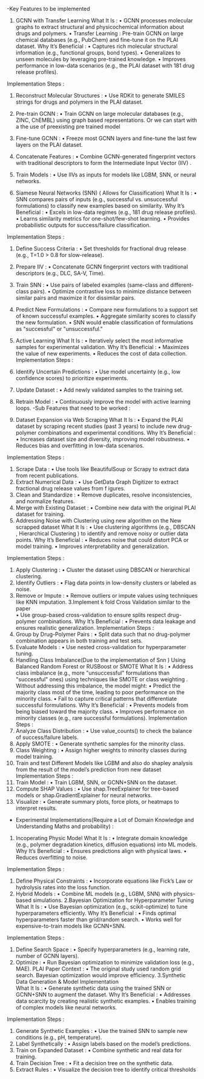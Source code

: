 -Key Features to be implemented 

1. GCNN with Transfer Learning 
What It Is : 
• GCNN processes molecular graphs to extract structural and physicochemical 
information about drugs and polymers. 
• Transfer Learning : Pre-train GCNN on large chemical databases (e.g., PubChem) 
and fine-tune it on the PLAI dataset. 
Why It’s Beneficial : 
• Captures rich molecular structural information (e.g., functional groups, bond types). 
• Generalizes to unseen molecules by leveraging pre-trained knowledge. 
• Improves performance in low-data scenarios (e.g., the PLAI dataset with 181 drug 
release profiles).

Implementation Steps : 
1. Reconstruct Molecular Structures : 
• Use RDKit to generate SMILES strings for drugs and polymers in the PLAI 
dataset. 
2. Pre-train GCNN : 
• Train GCNN on large molecular databases (e.g., ZINC, ChEMBL) using graph
based representations. Or we can start with a the use of preexisting pre 
trained model  
3. Fine-tune GCNN : 
• Freeze most GCNN layers and fine-tune the last few layers on the PLAI 
dataset. 
4. Concatenate Features : 
• Combine GCNN-generated fingerprint vectors with traditional descriptors to 
form the Intermediate Input Vector (IIV) . 
5. Train Models : 
• Use IIVs as inputs for models like LGBM, SNN, or neural networks.

2. Siamese Neural Networks (SNN) ( Allows for Classification) 
What It Is : 
• SNN compares pairs of inputs (e.g., successful vs. unsuccessful formulations) to 
classify new examples based on similarity. 
Why It’s Beneficial : 
• Excels in low-data regimes (e.g., 181 drug release profiles). 
• Learns similarity metrics for one-shot/few-shot learning. 
• Provides probabilistic outputs for success/failure classification.

Implementation Steps : 
1. Define Success Criteria : 
• Set thresholds for fractional drug release (e.g., T=1.0 > 0.8 for slow-release). 
2. Prepare IIV : 
• Concatenate GCNN fingerprint vectors with traditional descriptors (e.g., 
DLC, SA-V, Time). 
3. Train SNN : 
• Use pairs of labeled examples (same-class and different-class pairs). 
• Optimize contrastive loss to minimize distance between similar pairs and 
maximize it for dissimilar pairs. 
4. Predict New Formulations : 
• Compare new formulations to a support set of known successful examples. 
• Aggregate similarity scores to classify the new formulation. 
• SNN would enable classification of formulations as "successful" or "unsuccessful."

3. Active Learning 
What It Is : 
• Iteratively select the most informative samples for experimental validation. 
Why It’s Beneficial : 
• Maximizes the value of new experiments. 
• Reduces the cost of data collection. 
Implementation Steps : 
1. Identify Uncertain Predictions : 
• Use model uncertainty (e.g., low confidence scores) to prioritize 
experiments. 
2. Update Dataset : 
• Add newly validated samples to the training set. 
3. Retrain Model : 
• Continuously improve the model with active learning loops. -Sub Features that need to be worked : 
1. Dataset Expansion via Web Scraping 
What It Is : 
• Expand the PLAI dataset by scraping recent studies (past 3 years) to include new 
drug-polymer combinations and experimental conditions. 
Why It’s Beneficial : 
• Increases dataset size and diversity, improving model robustness. 
• Reduces bias and overfitting in low-data scenarios.

Implementation Steps : 
1. Scrape Data : 
• Use tools like BeautifulSoup or Scrapy to extract data from recent 
publications. 
2. Extract Numerical Data : 
• Use GetData Graph Digitizer to extract fractional drug release values from 
f
 igures. 
3. Clean and Standardize : 
• Remove duplicates, resolve inconsistencies, and normalize features. 
4. Merge with Existing Dataset : 
• Combine new data with the original PLAI dataset for training. 
2. Addressing Noise with Clustering using new algorithm on the New scrapped dataset 
What It Is : 
• Use clustering algorithms (e.g., DBSCAN , Hierarchical Clustering ) to identify and 
remove noisy or outlier data points. 
Why It’s Beneficial : 
• Reduces noise that could distort PCA or model training. 
• Improves interpretability and generalization.

Implementation Steps : 
1. Apply Clustering : 
• Cluster the dataset using DBSCAN or hierarchical clustering. 
2. Identify Outliers : 
• Flag data points in low-density clusters or labeled as noise. 
3. Remove or Impute : 
• Remove outliers or impute values using techniques like KNN imputation. 
3.Implement k fold Cross Validation similar to the paper  
• Use group-based cross-validation to ensure splits respect drug-polymer 
combinations. 
Why It’s Beneficial : 
• Prevents data leakage and ensures realistic generalization. 
Implementation Steps : 
1. Group by Drug-Polymer Pairs : 
• Split data such that no drug-polymer combination appears in both training 
and test sets. 
2. Evaluate Models : 
• Use nested cross-validation for hyperparameter tuning. 
4. Handling Class Imbalance(Due to the implementation of Snn ) 
Using Balanced Random Forest or RUSBoost or SMOTE 
What It Is : 
• Address class imbalance (e.g., more "unsuccessful" formulations than "successful" 
ones) using techniques like SMOTE or class weighting . 
Without addressing this imbalance, the model might: 
• Predict the majority class most of the time, leading to poor performance on the 
minority class. 
• Fail to capture critical patterns that differentiate successful formulations. 
Why It’s Beneficial : 
• Prevents models from being biased toward the majority class. 
• Improves performance on minority classes (e.g., rare successful formulations). 
Implementation Steps : 
1. Analyze Class Distribution : 
• Use value_counts() to check the balance of success/failure labels. 
2. Apply SMOTE : 
• Generate synthetic samples for the minority class. 
3. Class Weighting : 
• Assign higher weights to minority classes during model training. 
5. Train and test Different Models like LGBM and also do shapley analysis from the 
result of the model’s prediction from new dataset  
Implementation Steps : 
1. Train Model : 
• Train LGBM, SNN, or GCNN+SNN on the dataset. 
2. Compute SHAP Values : 
• Use shap.TreeExplainer for tree-based models or shap.GradientExplainer for 
neural networks. 
3. Visualize : 
• Generate summary plots, force plots, or heatmaps to interpret results.

- Experimental Implementations(Require a Lot of Domain 
Knowledge and Understanding Maths and probability) :

1. Incoperating Physic Model 
What It Is : 
• Integrate domain knowledge (e.g., polymer degradation kinetics, diffusion 
equations) into ML models. 
Why It’s Beneficial : 
• Ensures predictions align with physical laws. 
• Reduces overfitting to noise.

Implementation Steps : 
1. Define Physical Constraints : 
• Incorporate equations like Fick’s Law or hydrolysis rates into the loss 
function. 
2. Hybrid Models : 
• Combine ML models (e.g., LGBM, SNN) with physics-based simulations. 
2.Bayesian Optimization for Hyperparameter Tuning 
What It Is : 
• Use Bayesian optimization (e.g., scikit-optimize) to tune hyperparameters 
efficiently. 
Why It’s Beneficial : 
• Finds optimal hyperparameters faster than grid/random search. 
• Works well for expensive-to-train models like GCNN+SNN.

Implementation Steps : 
1. Define Search Space : 
• Specify hyperparameters (e.g., learning rate, number of GCNN layers). 
2. Optimize : 
• Run Bayesian optimization to minimize validation loss (e.g., MAE). 
PLAI Paper Context : 
• The original study used random grid search. Bayesian optimization would improve 
efficiency. 
3.Synthetic Data Generation & Model Implementation  
What It Is : 
• Generate synthetic data using the trained SNN or GCNN+SNN to augment the 
dataset. 
Why It’s Beneficial : 
• Addresses data scarcity by creating realistic synthetic examples. 
• Enables training of complex models like neural networks.

Implementation Steps : 
1. Generate Synthetic Examples : 
• Use the trained SNN to sample new conditions (e.g., pH, temperature). 
2. Label Synthetically : 
• Assign labels based on the model’s predictions. 
3. Train on Expanded Dataset : 
• Combine synthetic and real data for training. 
4.  Train Decision Tree : 
• Fit a decision tree on the synthetic data. 
5. Extract Rules : 
• Visualize the decision tree to identify critical thresholds 
